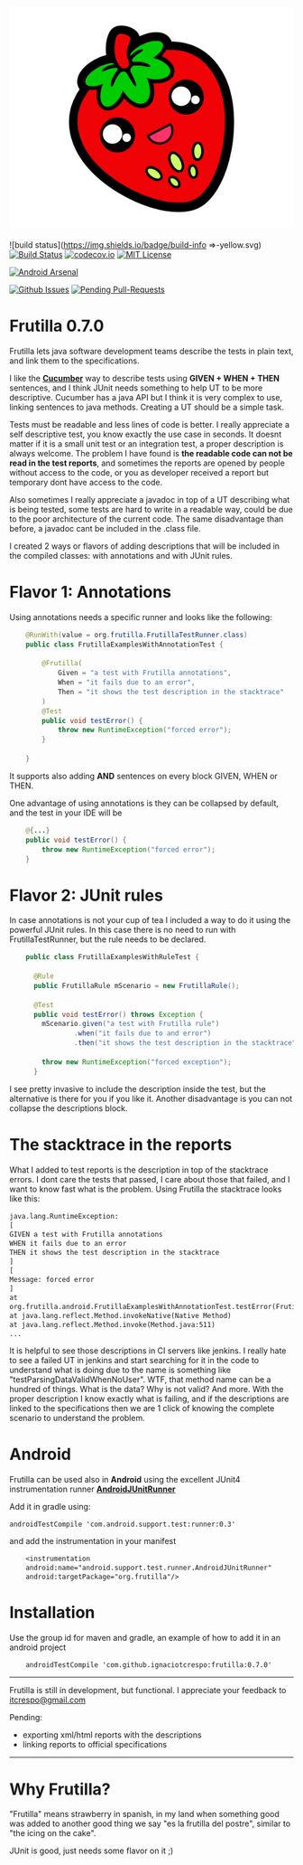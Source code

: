 ![Frutilla Logo](https://raw.githubusercontent.com/ignaciotcrespo/frutilla/master/design/frutilla.jpg)

![build status](https://img.shields.io/badge/build-info =>-yellow.svg) [![Build Status](https://travis-ci.org/ignaciotcrespo/frutilla.svg?branch=master)](https://travis-ci.org/ignaciotcrespo/frutilla) [![codecov.io](http://codecov.io/github/ignaciotcrespo/frutilla/coverage.svg?branch=master)](http://codecov.io/github/ignaciotcrespo/frutilla?branch=master) [![MIT License](http://img.shields.io/badge/license-MIT-green.svg) ](https://github.com/ignaciotcrespo/frutilla/blob/master/LICENSE)

[![Android Arsenal](https://img.shields.io/badge/Android%20Arsenal-Frutilla-blue.svg?style=flat)](http://android-arsenal.com/details/1/2452)

[![Github Issues](http://githubbadges.herokuapp.com/ignaciotcrespo/frutilla/issues.svg?style=flat-square)](https://github.com/ignaciotcrespo/frutilla/issues)
[![Pending Pull-Requests](http://githubbadges.herokuapp.com/ignaciotcrespo/frutilla/pulls.svg?style=flat-square)](https://github.com/ignaciotcrespo/frutilla/pulls)

# Frutilla 0.7.0
Frutilla lets java software development teams describe the tests in plain text, and link them to the specifications.

I like the **[Cucumber](https://cucumber.io/)** way to describe tests using **GIVEN + WHEN + THEN** sentences, and I think JUnit needs something to help UT to be more descriptive. Cucumber has a java API but I think it is very complex to use, linking sentences to java methods. Creating a UT should be a simple task.

Tests must be readable and less lines of code is better. I really appreciate a self descriptive test, you know exactly the use case in seconds. It doesnt matter if it is a small unit test or an integration test, a proper description is always welcome. The problem I have found is **the readable code can not be read in the test reports**, and sometimes the reports are opened by people without access to the code, or you as developer received a report but temporary dont have access to the code.

Also sometimes I really appreciate a javadoc in top of a UT describing what is being tested, some tests are hard to write in a readable way, could be due to the poor architecture of the current code. The same disadvantage than before, a javadoc cant be included in the .class file.

I created 2 ways or flavors of adding descriptions that will be included in the compiled classes: with annotations and with JUnit rules.

# Flavor 1: Annotations

Using annotations needs a specific runner and looks like the following:

```java
    @RunWith(value = org.frutilla.FrutillaTestRunner.class)
    public class FrutillaExamplesWithAnnotationTest {
    
        @Frutilla(
            Given = "a test with Frutilla annotations",
            When = "it fails due to an error",
            Then = "it shows the test description in the stacktrace"
        )
        @Test
        public void testError() {
            throw new RuntimeException("forced error");
        }
        
    }
```

It supports also adding **AND** sentences on every block GIVEN, WHEN or THEN.

One advantage of using annotations is they can be collapsed by default, and the test in your IDE will be

```java
    @{...}
    public void testError() {
        throw new RuntimeException("forced error");
    }
```

# Flavor 2: JUnit rules

In case annotations is not your cup of tea I included a way to do it using the powerful JUnit rules. In this case there is no need to run with FrutillaTestRunner, but the rule needs to be declared.

```java
    public class FrutillaExamplesWithRuleTest {

      @Rule
      public FrutillaRule mScenario = new FrutillaRule();
      
      @Test
      public void testError() throws Exception {
        mScenario.given("a test with Frutilla rule")
                .when("it fails due to and error")
                .then("it shows the test description in the stacktrace").end();

        throw new RuntimeException("forced exception");
      }
```

I see pretty invasive to include the description inside the test, but the alternative is there for you if you like it. Another disadvantage is you can not collapse the descriptions block.

# The stacktrace in the reports

What I added to test reports is the description in top of the stacktrace errors. I dont care the tests that passed, I care about those that failed, and I want to know fast what is the problem. 
Using Frutilla the stacktrace looks like this:

    java.lang.RuntimeException:
    [
    GIVEN a test with Frutilla annotations
    WHEN it fails due to an error
    THEN it shows the test description in the stacktrace
    ]
    [
    Message: forced error
    ]
    at org.frutilla.android.FrutillaExamplesWithAnnotationTest.testError(FrutillaExamplesWithAnnotationTest.java:38)
    at java.lang.reflect.Method.invokeNative(Native Method)
    at java.lang.reflect.Method.invoke(Method.java:511)
    ...
  
It is helpful to see those descriptions in CI servers like jenkins. I really hate to see a failed UT in jenkins and start searching for it in the code to understand what is doing due to the name is something like "testParsingDataValidWhenNoUser". WTF, that method name can be a hundred of things. What is the data? Why is not valid? And more.
With the proper description I know exactly what is failing, and if the descriptions are linked to the specifications then we are 1 click of knowing the complete scenario to understand the problem.

# Android

Frutilla can be used also in **Android** using the excellent JUnit4 instrumentation runner **[AndroidJUnitRunner](http://developer.android.com/reference/android/support/test/runner/AndroidJUnitRunner.html)**

Add it in gradle using:

    androidTestCompile 'com.android.support.test:runner:0.3'
    
and add the instrumentation in your manifest

        <instrumentation
        android:name="android.support.test.runner.AndroidJUnitRunner"
        android:targetPackage="org.frutilla"/>
    
# Installation

Use the group id for maven and gradle, an example of how to add it in an android project

```
    androidTestCompile 'com.github.ignaciotcrespo:frutilla:0.7.0'
```

***

Frutilla is still in development, but functional. I appreciate your feedback to itcrespo@gmail.com

Pending:
- exporting xml/html reports with the descriptions
- linking reports to official specifications
 
***

# Why Frutilla? 

"Frutilla" means strawberry in spanish, in my land when something good was added to another good thing we say "es la frutilla del postre", similar to "the icing on the cake".

JUnit is good, just needs some flavor on it ;)


